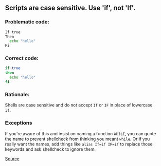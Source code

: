 ## Scripts are case sensitive. Use 'if', not 'If'.

### Problematic code:

```sh
If true
Then
  echo "hello"
Fi
```

### Correct code:

```sh
if true
then
  echo "hello"
fi
```

### Rationale:

Shells are case sensitive and do not accept `If` or `IF` in place of lowercase `if`.

### Exceptions

If you're aware of this and insist on naming a function `WHILE`, you can quote the name to prevent shellcheck from thinking you meant `while`. Or if you really want the names, add things like `alias If=if IF=if` to replace those keywords and ask shellcheck to ignore them.

[Source](https://github.com/koalaman/shellcheck/wiki/SC1081)


